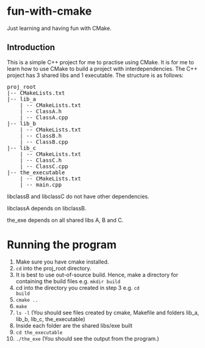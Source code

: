 # fun-with-cmake
Just learning and having fun with CMake.

## Introduction
This is a simple C++ project for me to practise using CMake. It is for me to learn how to use CMake to build a project with interdependencies. The C++ project has 3 shared libs and 1 executable. The structure is as follows:
<pre>
proj_root
|-- CMakeLists.txt
|-- lib_a
    | -- CMakeLists.txt
    | -- ClassA.h
    | -- ClassA.cpp
|-- lib_b
    | -- CMakeLists.txt
    | -- ClassB.h
    | -- ClassB.cpp
|-- lib_c
    | -- CMakeLists.txt
    | -- ClassC.h
    | -- ClassC.cpp
|-- the_executable
    | -- CMakeLists.txt
    | -- main.cpp
</pre>

libclassB and libclassC do not have other dependencies.

libclassA depends on libclassB.

the_exe depends on all shared libs A, B and C.

# Running the program
1. Make sure you have cmake installed.
2. <code>cd</code> into the proj_root directory.
3. It is best to use out-of-source build. Hence, make a directory for containing the build files e.g. <code>mkdir build</code>
4. cd into the directory you created in step 3 e.g. <code>cd build</code>
5. <code>cmake ..</code>
6. <code>make</code>
7. <code>ls -l</code> (You should see files created by cmake, Makefile and folders lib_a, lib_b, lib_c, the_executable)
8. Inside each folder are the shared libs/exe built
9. <code>cd the_executable</code>
10. <code>./the_exe</code> (You should see the output from the program.)
